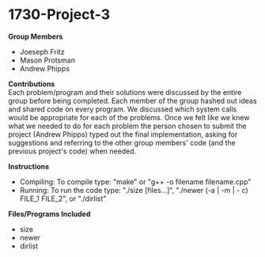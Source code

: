 # 1730-Project-3
**Group Members**
- Joeseph Fritz
- Mason Protsman
- Andrew Phipps

**Contributions**\
Each problem/program and their solutions were discussed by the entire group before being completed. Each member of the group hashed out ideas and shared code on every program. We discussed which system calls would be appropriate for each of the problems. Once we felt like we knew what we needed to do for each problem the person chosen to submit the project (Andrew Phipps) typed out the final implementation, asking for suggestions and referring to the other group members' code (and the previous project's code) when needed.

**Instructions**
- Compiling: To compile type: "make" or "g++ -o filename filename.cpp"
- Running: To run the code type: "./size [files...]", "./newer (-a | -m | - c) FILE_1 FILE_2", or "./dirlist"

**Files/Programs Included**
- size
- newer
- dirlist

